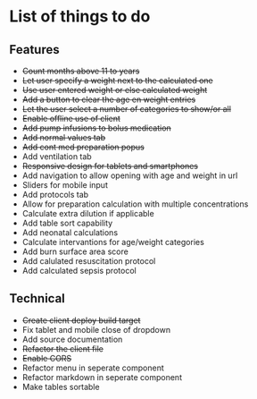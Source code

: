 # List of things to do

## Features
* ~~Count months above 11 to years~~
* ~~Let user specify a weight next to the calculated one~~
* ~~Use user entered weight or else calculated weight~~
* ~~Add a button to clear the age en weight entries~~
* ~~Let the user select a number of categories to show/or all~~
* ~~Enable offline use of client~~
* ~~Add pump infusions to bolus medication~~
* ~~Add normal values tab~~
* ~~Add cont med preparation popus~~
* Add ventilation tab
* ~~Responsive design for tablets and smartphones~~
* Add navigation to allow opening with age and weight in url
* Sliders for mobile input
* Add protocols tab
* Allow for preparation calculation with multiple concentrations
* Calculate extra dilution if applicable
* Add table sort capability
* Add neonatal calculations
* Calculate intervantions for age/weight categories
* Add burn surface area score
* Add calulated resuscitation protocol
* Add calculated sepsis protocol


## Technical
* ~~Create client deploy build target~~
* Fix tablet and mobile close of dropdown
* Add source documentation
* ~~Refactor the client file~~
* ~~Enable CORS~~
* Refactor menu in seperate component
* Refactor markdown in seperate component
* Make tables sortable
